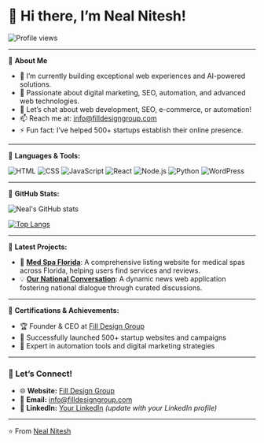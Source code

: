 # 👋 Hi there, I’m Neal Nitesh!

![Profile views](https://komarev.com/ghpvc/?username=neal-nitesh&color=blue)

---

🌟 **About Me**

- 🔭 I’m currently building exceptional web experiences and AI-powered solutions.
- 🌱 Passionate about digital marketing, SEO, automation, and advanced web technologies.
- 💬 Let’s chat about web development, SEO, e-commerce, or automation!
- 📫 Reach me at: [info@filldesigngroup.com](mailto:info@filldesigngroup.com)
- ⚡ Fun fact: I’ve helped 500+ startups establish their online presence.

---

🌟 **Languages & Tools:**

![HTML](https://img.shields.io/badge/-HTML5-E34F26?logo=html5&logoColor=white&style=flat)
![CSS](https://img.shields.io/badge/-CSS3-1572B6?logo=css3&logoColor=white&style=flat)
![JavaScript](https://img.shields.io/badge/-JavaScript-F7DF1E?logo=javascript&logoColor=black&style=flat)
![React](https://img.shields.io/badge/-React-61DAFB?logo=react&logoColor=black&style=flat)
![Node.js](https://img.shields.io/badge/-Node.js-339933?logo=node.js&logoColor=white&style=flat)
![Python](https://img.shields.io/badge/-Python-3776AB?logo=python&logoColor=white&style=flat)
![WordPress](https://img.shields.io/badge/-WordPress-21759B?logo=wordpress&logoColor=white&style=flat)

---

🌟 **GitHub Stats:**

![Neal's GitHub stats](https://github-readme-stats.vercel.app/api?username=neal-nitesh&show_icons=true&theme=radical)

[![Top Langs](https://github-readme-stats.vercel.app/api/top-langs/?username=neal-nitesh&layout=compact&theme=radical)](https://github.com/neal-nitesh)

---

🌟 **Latest Projects:**

- 🔧 **[Med Spa Florida](https://medspaflorida.com/)**: A comprehensive listing website for medical spas across Florida, helping users find services and reviews.
- 💡 **[Our National Conversation](https://www.ournationalconversation.org/)**: A dynamic news web application fostering national dialogue through curated discussions.

---

🌟 **Certifications & Achievements:**

- 🏆 Founder & CEO at [Fill Design Group](https://filldesigngroup.com)
- 🚀 Successfully launched 500+ startup websites and campaigns
- 🎯 Expert in automation tools and digital marketing strategies

---

### 🤝 Let’s Connect!

- 🌐 **Website:** [Fill Design Group](https://filldesigngroup.com)
- 📧 **Email:** [info@filldesigngroup.com](mailto:info@filldesigngroup.com)
- 💼 **LinkedIn:** [Your LinkedIn](https://www.linkedin.com/) *(update with your LinkedIn profile)*

---

⭐️ From [Neal Nitesh](https://github.com/neal-nitesh)
